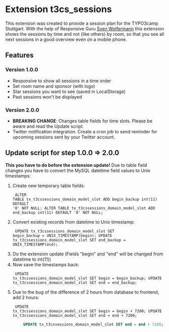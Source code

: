 # Extension t3cs_sessions

This extension was created to provide a session plan for the TYPO3camp Stuttgart.
With the help of Responsive Guru [Sven Wolfermann](http://maddesigns.de) this extension shows the sessions by time and not
(like others) by room, so that you see all next sessions in a good overview even on a mobile phone.


## Features

### Version 1.0.0

* Responsive to show all sessions in a time order
* Set room name and sponsor (with logo)
* Star sessions you want to see (saved in LocalStorage)
* Past sessions won't be displayed

### Version 2.0.0

* **BREAKING CHANGE**: Changes table fields for time slots. Please be aware and read the Update script.
* Twitter notification integration. Create a cron job to send reminder for upcoming sessions sent by your Twitter account.


## Update script for step 1.0.0 => 2.0.0

**This you have to do before the extension update!**
Due to table field changes you have to convert the MySQL datetime field values to Unix timestamps:

1. Create new temporary table fields:
        <pre><code style="sql">
        ALTER TABLE tx_t3cssessions_domain_model_slot ADD begin_backup int(11) DEFAULT '0' NOT NULL;
        ALTER TABLE tx_t3cssessions_domain_model_slot ADD end_backup int(11) DEFAULT '0' NOT NULL;
        </code></pre>
1. Convert existing records from datetime to Unix timestamp:
        <pre><code style="sql">
        UPDATE tx_t3cssessions_domain_model_slot SET begin_backup = UNIX_TIMESTAMP(begin);
        UPDATE tx_t3cssessions_domain_model_slot SET end_backup = UNIX_TIMESTAMP(end);
        </code></pre>
1. Do the extension update (Fields "begin" and "end" will be changed from datetime to int(11))
1. Now save the timestamps back:
        <pre><code style="sql">
        UPDATE tx_t3cssessions_domain_model_slot SET begin = begin_backup;
        UPDATE tx_t3cssessions_domain_model_slot SET end = end_backup;
        </code></pre>
1. Due to the bug of the difference of 2 hours from database to frontend, add 2 hours:
        <pre><code style="sql">
        UPDATE tx_t3cssessions_domain_model_slot SET begin = begin + 7200;
        UPDATE tx_t3cssessions_domain_model_slot SET end = end + 7200;
        </code></pre>

```sql  UPDATE tx_t3cssessions_domain_model_slot SET begin = begin + 7200;
        UPDATE tx_t3cssessions_domain_model_slot SET end = end + 7200; ```

